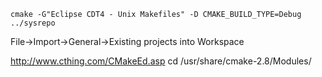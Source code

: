 ```cmake -G"Eclipse CDT4 - Unix Makefiles" -D CMAKE_BUILD_TYPE=Debug ../sysrepo```

File->Import->General->Existing projects into Workspace

http://www.cthing.com/CMakeEd.asp
 cd /usr/share/cmake-2.8/Modules/